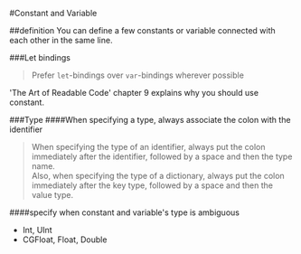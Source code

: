 #Constant and Variable

##definition
You can define a few constants or variable connected with each other in the same line.

###Let bindings
> Prefer `let`-bindings over `var`-bindings wherever possible

'The Art of Readable Code' chapter 9 explains why you should use constant.

###Type
####When specifying a type, always associate the colon with the identifier
> When specifying the type of an identifier, always put the colon immediately after the identifier, followed by a space and then the type name.  
> Also, when specifying the type of a dictionary, always put the colon immediately after the key type, followed by a space and then the value type.

####specify when constant and variable's type is ambiguous
* Int, UInt
* CGFloat, Float, Double
